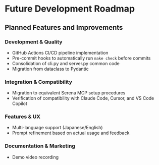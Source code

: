 # Future Development Roadmap

## Planned Features and Improvements

### Development & Quality
- GitHub Actions CI/CD pipeline implementation
- Pre-commit hooks to automatically run `make check` before commits
- Consolidation of cli.py and server.py common code
- Migration from dataclass to Pydantic

### Integration & Compatibility
- Migration to equivalent Serena MCP setup procedures
- Verification of compatibility with Claude Code, Cursor, and VS Code Copilot

### Features & UX
- Multi-language support (Japanese/English)
- Prompt refinement based on actual usage and feedback

### Documentation & Marketing
- Demo video recording